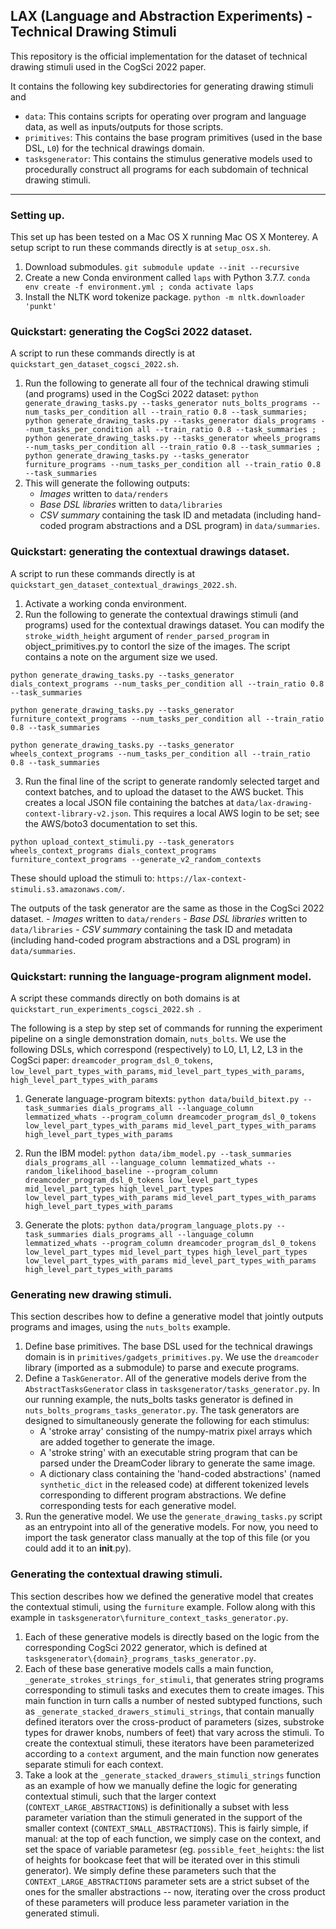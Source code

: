 ## LAX (Language and Abstraction Experiments) - Technical Drawing Stimuli
This repository is the official implementation for the dataset of technical drawing stimuli used in the CogSci 2022 paper.

It contains the following key subdirectories for generating drawing stimuli and 
- `data`: This contains scripts for operating over program and language data, as well as inputs/outputs for those scripts.
- `primitives`: This contains the base program primitives (used in the base DSL, `L0`) for the technical drawings domain.
- `tasksgenerator`: This contains the stimulus generative models used to procedurally construct all programs for each subdomain of technical drawing stimuli.


******
### Setting up.
This set up has been tested on a Mac OS X running Mac OS X Monterey. A setup script to run these commands directly is at `setup_osx.sh`.

1. Download submodules. `git submodule update --init --recursive
` 
2. Create a new Conda environment called `laps` with Python 3.7.7. `conda env create -f environment.yml ; conda activate laps`
3. Install the NLTK word tokenize package. `python -m nltk.downloader 'punkt'`

### Quickstart: generating the CogSci 2022 dataset.
A script to run these commands directly is at `quickstart_gen_dataset_cogsci_2022.sh`.
1. Run the following to generate all four of the technical drawing stimuli (and programs) used in the CogSci 2022 dataset:
`python generate_drawing_tasks.py --tasks_generator nuts_bolts_programs --num_tasks_per_condition all --train_ratio 0.8 --task_summaries; python generate_drawing_tasks.py --tasks_generator dials_programs --num_tasks_per_condition all --train_ratio 0.8 --task_summaries ; python generate_drawing_tasks.py --tasks_generator wheels_programs --num_tasks_per_condition all --train_ratio 0.8 --task_summaries ; python generate_drawing_tasks.py --tasks_generator furniture_programs --num_tasks_per_condition all --train_ratio 0.8 --task_summaries `
2. This will generate the following outputs:
    - *Images* written to `data/renders`
    - *Base DSL libraries* written to `data/libraries`
    - *CSV summary* containing the task ID and metadata (including hand-coded program abstractions and a DSL program) in `data/summaries`. 

### Quickstart: generating the contextual drawings dataset.
A script to run these commands directly is at `quickstart_gen_dataset_contextual_drawings_2022.sh`.
1. Activate a working conda environment.
2. Run the following to generate the contextual drawings stimuli (and programs) used for the contextual drawings dataset. You can modify the `stroke_width_height` argument of `render_parsed_program` in object_primitives.py to contorl the size of the images. The script contains a note on the argument size we used.
```
python generate_drawing_tasks.py --tasks_generator dials_context_programs --num_tasks_per_condition all --train_ratio 0.8 --task_summaries 

python generate_drawing_tasks.py --tasks_generator furniture_context_programs --num_tasks_per_condition all --train_ratio 0.8 --task_summaries 

python generate_drawing_tasks.py --tasks_generator wheels_context_programs --num_tasks_per_condition all --train_ratio 0.8 --task_summaries
```

3. Run the final line of the script to generate randomly selected target and context batches, and to upload the dataset to the AWS bucket. This creates a local JSON file containing the batches at `data/lax-drawing-context-library-v2.json`. This requires a local AWS login to be set; see the AWS/boto3 documentation to set this.
```
python upload_context_stimuli.py --task_generators wheels_context_programs dials_context_programs furniture_context_programs --generate_v2_random_contexts
```
These should upload the stimuli to: `https://lax-context-stimuli.s3.amazonaws.com/`.

The outputs of the task generator are the same as those in the CogSci 2022 dataset. 
    - *Images* written to `data/renders`
    - *Base DSL libraries* written to `data/libraries`
    - *CSV summary* containing the task ID and metadata (including hand-coded program abstractions and a DSL program) in `data/summaries`. 

### Quickstart: running the language-program alignment model.
A script these commands directly on both domains is at `quickstart_run_experiments_cogsci_2022.sh `.

The following is a step by step set of commands for running the experiment pipeline on a single demonstration domain, `nuts_bolts`.
We use the following DSLs, which correspond (respectively) to L0, L1, L2, L3 in the CogSci paper: `dreamcoder_program_dsl_0_tokens`,  `low_level_part_types_with_params`, `mid_level_part_types_with_params`, `high_level_part_types_with_params`

1. Generate language-program bitexts: `python data/build_bitext.py --task_summaries dials_programs_all --language_column lemmatized_whats --program_column dreamcoder_program_dsl_0_tokens low_level_part_types_with_params mid_level_part_types_with_params high_level_part_types_with_params`
2. Run the IBM model: `python data/ibm_model.py --task_summaries dials_programs_all --language_column lemmatized_whats --random_likelihood_baseline --program_column dreamcoder_program_dsl_0_tokens low_level_part_types mid_level_part_types high_level_part_types low_level_part_types_with_params mid_level_part_types_with_params high_level_part_types_with_params`

3. Generate the plots:  `python data/program_language_plots.py --task_summaries dials_programs_all --language_column lemmatized_whats --program_column dreamcoder_program_dsl_0_tokens low_level_part_types mid_level_part_types high_level_part_types low_level_part_types_with_params mid_level_part_types_with_params high_level_part_types_with_params`

### Generating new drawing stimuli.
This section describes how to define a generative model that jointly outputs programs and images, using the `nuts_bolts` example.

1. Define base primitives. The base DSL used for the technical drawings domain is in `primitives/gadgets_primitives.py`. We use the `dreamcoder` library (imported as a submodule) to parse and execute programs.
2. Define a `TaskGenerator`. All of the generative models derive from the `AbstractTasksGenerator` class in `tasksgenerator/tasks_generator.py`. In our running example, the nuts_bolts tasks generator is defined in `nuts_bolts_programs_tasks_generator.py`. The task generators are designed to simultaneously generate the following for each stimulus:
    - A 'stroke array' consisting of the numpy-matrix pixel arrays which are added together to generate the image.
    - A 'stroke string' with an executable string program that can be parsed under the DreamCoder library to generate the same image.
    - A dictionary class containing the 'hand-coded abstractions' (named `synthetic_dict` in the released code) at different tokenized levels corresponding to different program abstractions.
We define corresponding tests for each generative model.
3. Run the generative model. We use the `generate_drawing_tasks.py` script as an entrypoint into all of the generative models. For now, you need to import the task generator class manually at the top of this file (or you could add it to an __init__.py).

### Generating the contextual drawing stimuli.
This section describes how we defined the generative model that creates the contextual stimuli, using the `furniture` example. Follow along with this example in `tasksgenerator\furniture_context_tasks_generator.py`.

1. Each of these generative models is directly based on the logic from the corresponding CogSci 2022 generator, which is defined at `tasksgenerator\{domain}_programs_tasks_generator.py`.
2. Each of these base generative models calls a main function, `_generate_strokes_strings_for_stimuli`, that generates string programs corresponding to stimuli tasks and executes them to create images. This main function in turn calls a number of nested subtyped functions, such as `_generate_stacked_drawers_stimuli_strings`, that contain manually defined iterators over the cross-product of parameters (sizes, substroke types for drawer knobs, numbers of feet) that vary across the stimuli.  To create the contextual stimuli, these iterators have been parameterized according to a `context` argument, and the main function now generates separate stimuli for each context.
3. Take a look at the `_generate_stacked_drawers_stimuli_strings` function as an example of how we manually define the logic for generating contextual stimuli, such that the larger context (`CONTEXT_LARGE_ABSTRACTIONS`) is definitionally a subset with less parameter variation than the stimuli generated in the support of the smaller context (`CONTEXT_SMALL_ABSTRACTIONS`). This is fairly simple, if manual: at the top of each function, we simply case on the context, and set the space of variable parametesr (eg. `possible_feet_heights`: the list of heights for bookcase feet that will be iterated over in this stimuli generator). We simply define these parameters such that the `CONTEXT_LARGE_ABSTRACTIONS` parameter sets are a strict subset of the ones for the smaller abstractions -- now, iterating over the cross product of these parameters will produce less parameter variation in the generated stimuli.